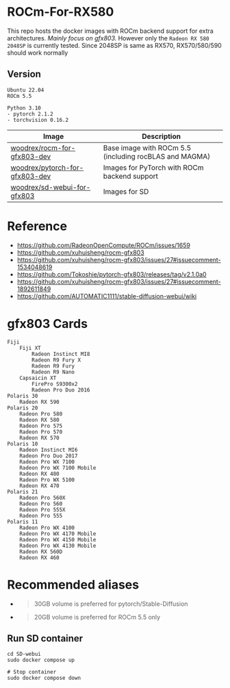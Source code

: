# ROCm-For-RX580

This repo hosts the docker images with ROCm backend support for extra architectures.
*Mainly focus on gfx803.*
However only the `Radeon RX 580 2048SP` is currently tested.
Since 2048SP is same as RX570, RX570/580/590 should work normally

## Version
```
Ubuntu 22.04
ROCm 5.5

Python 3.10
- pytorch 2.1.2
- torchvision 0.16.2
```

Image | Description 
--- | ---
[woodrex/rocm-for-gfx803-dev](https://hub.docker.com/r/woodrex/rocm-for-gfx803-dev) | Base image with ROCm 5.5 (including rocBLAS and MAGMA) 
[woodrex/pytorch-for-gfx803-dev](https://hub.docker.com/r/woodrex/pytorch-for-gfx803-dev) | Images for PyTorch with ROCm backend support
[woodrex/sd-webui-for-gfx803](https://hub.docker.com/r/woodrex/sd-webui-for-gfx803) | Images for SD

# Reference
- https://github.com/RadeonOpenCompute/ROCm/issues/1659
- https://github.com/xuhuisheng/rocm-gfx803
- https://github.com/xuhuisheng/rocm-gfx803/issues/27#issuecomment-1534048619
- https://github.com/Tokoshie/pytorch-gfx803/releases/tag/v2.1.0a0
- https://github.com/xuhuisheng/rocm-gfx803/issues/27#issuecomment-1892611849
- https://github.com/AUTOMATIC1111/stable-diffusion-webui/wiki


# gfx803 Cards
    Fiji
        Fiji XT
            Radeon Instinct MI8
            Radeon R9 Fury X
            Radeon R9 Fury
            Radeon R9 Nano
        Capsaicin XT
            FirePro S9300x2
            Radeon Pro Duo 2016
    Polaris 30
        Radeon RX 590
    Polaris 20
        Radeon Pro 580
        Radeon RX 580
        Radeon Pro 575
        Radeon Pro 570
        Radeon RX 570
    Polaris 10
        Radeon Instinct MI6
        Radeon Pro Duo 2017
        Radeon Pro WX 7100
        Radeon Pro WX 7100 Mobile
        Radeon RX 480
        Radeon Pro WX 5100
        Radeon RX 470
    Polaris 21
        Radeon Pro 560X
        Radeon Pro 560
        Radeon Pro 555X
        Radeon Pro 555
    Polaris 11
        Radeon Pro WX 4100
        Radeon Pro WX 4170 Mobile
        Radeon Pro WX 4150 Mobile
        Radeon Pro WX 4130 Mobile
        Radeon RX 560D
        Radeon RX 460


# Recommended aliases

+ >30GB volume is preferred for pytorch/Stable-Diffusion
+ >20GB volume is preferred for ROCm 5.5 only

## Run SD container 
```shell
cd SD-webui
sudo docker compose up

# Stop container
sudo docker compose down
```

